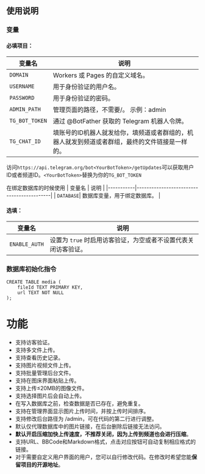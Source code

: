 ## 使用说明
### 变量

#### 必填项目：

| 变量名         | 说明                                                                 |
|----------------|----------------------------------------------------------------------|
| `DOMAIN`       | Workers 或 Pages 的自定义域名。                                     |
| `USERNAME`     | 用于身份验证的用户名。                                               |
| `PASSWORD`     | 用于身份验证的密码。                                                 |
| `ADMIN_PATH`   | 管理页面的路径，不需要/。   示例：admin                                                  |
| `TG_BOT_TOKEN` | 通过 @BotFather 获取的 Telegram 机器人令牌。                        |
| `TG_CHAT_ID`   | 填账号的ID机器人就发给你，填频道或者群组的，机器人就发到频道或者群组，最终的文件链接是一样的。 |

访问```https://api.telegram.org/bot<YourBotToken>/getUpdates```可以获取用户ID或者频道ID。```<YourBotToken>```替换为你的```TG_BOT_TOKEN```

在绑定数据库的时候使用
| 变量名    | 说明                                      |
|-----------|-------------------------------------------|
| `DATABASE`| 数据库变量，用于绑定数据库。              |

#### 选填：

| 变量名        | 说明                                      |
|---------------|-------------------------------------------|
| `ENABLE_AUTH` | 设置为 `true` 时启用访客验证，为空或者不设置代表关闭访客验证。 |

### 数据库初始化指令
```
CREATE TABLE media (
    fileId TEXT PRIMARY KEY,
    url TEXT NOT NULL
);
```

# 功能

- 支持访客验证。
- 支持多文件上传。
- 支持查看历史记录。
- 支持图片视频文件上传。
- 支持批量管理后台文件。
- 支持在图床界面粘贴上传。
- 支持上传≤20MB的图像文件。
- 支持选择图片后会自动上传。
- 在写入数据库之前，检查数据是否已存在，避免重复。
- 支持在管理界面显示图片上传时间，并按上传时间排序。
- 支持修改后台路径为 /admin，可在代码的第二行进行调整。
- 默认仅代理数据库中的图片链接，在后台删除后链接无法访问。
- **默认开启压缩加快上传速度，不推荐关闭，因为上传到频道也会进行压缩**。
- 支持URL、BBCode和Markdown格式，点击对应按钮可自动复制相应格式的链接。
- 对于需要自定义用户界面的用户，您可以自行修改代码。在修改时希望您能**保留项目的开源地址**。

